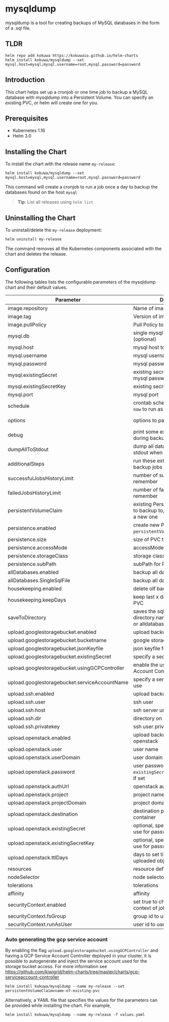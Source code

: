 # mysqldump

mysqldump is a tool for creating backups of MySQL databases in the form of a .sql file.

## TLDR

```console
helm repo add kokuwa https://kokuwaio.github.io/helm-charts
helm install kokuwa/mysqldump --set mysql.host=mysql;mysql.username=root,mysql.password=password
```

## Introduction

This chart helps set up a cronjob or one time job to backup a MySQL database with mysqldump into a Persistent Volume. You can specify an existing PVC, or helm will create one for you.

## Prerequisites

- Kubernetes 1.16
- Helm 3.0

## Installing the Chart

To install the chart with the release name `my-release`:

```console
helm install kokuwa/mysqldump --set mysql.host=mysql,mysql.username=root,mysql.password=password
```

This command will create a cronjob to run a job once a day to backup the databases found on the host `mysql`

> **Tip**: List all releases using `helm list`

## Uninstalling the Chart

To uninstall/delete the `my-release` deployment:

```console
helm uninstall my-release
```

The command removes all the Kubernetes components associated with the chart and deletes the release.

## Configuration

The following tables lists the configurable parameters of the mysqldump chart and their default values.

| Parameter                                     | Description                                                                    | Default                      |
| --------------------------------------------- | ------------------------------------------------------------------------------ | ---------------------------- |
| image.repository                              | Name of image to use                                                           | monotek/gcloud-mysql         |
| image.tag                                     | Version of image to use                                                        | "14"                         |
| image.pullPolicy                              | Pull Policy to use for image                                                   | IfNotPresent                 |
| mysql.db                                      | single mysql db to backup (optional)                                           | mysql                        |
| mysql.host                                    | mysql host to backup                                                           | mysql                        |
| mysql.username                                | mysql username                                                                 | root                         |
| mysql.password                                | mysql password                                                                 | ""                           |
| mysql.existingSecret                          | existing secret name, used to get mysql password (if set)                      |                              |
| mysql.existingSecretKey                       | existing secret key                                                            | mysql-root-password          |
| mysql.port                                    | mysql port                                                                     | 3306                         |
| schedule                                      | crontab schedule to run on. set as `now` to run as a one time job              | "0 3 \* \* \*"               |
| options                                       | options to pass onto MySQL                                                     | "--opt --single-transaction" |
| debug                                         | print some extra debug logs during backup                                      | false                        |
| dumpAllToStdout                               | dump all database contents to stdout when not uploading                        | false                        |
| additionalSteps                               | run these extra shell steps after all backup jobs completed                    | []                           |
| successfulJobsHistoryLimit                    | number of successful jobs to remember                                          | 5                            |
| failedJobsHistoryLimit                        | number of failed jobs to remember                                              | 5                            |
| persistentVolumeClaim                         | existing Persistent Volume Claim to backup to, leave blank to create a new one |                              |
| persistence.enabled                           | create new PVC (unless `persistentVolumeClaim` is set)                         | true                         |
| persistence.size                              | size of PVC to create                                                          | 8Gi                          |
| persistence.accessMode                        | accessMode to use for PVC                                                      | ReadWriteOnce                |
| persistence.storageClass                      | storage class to use for PVC                                                   |                              |
| persistence.subPath                           | subPath for PVC                                                                |                              |
| allDatabases.enabled                          | backup all databases                                                           | true                         |
| allDatabases.SingleSqlFile                    | backup all databases to single file                                            | false                        |
| housekeeping.enabled                          | delete olf backups in pvc                                                      | true                         |
| housekeeping.keepDays                         | keep last x days of backups in PVC                                             | 10                           |
| saveToDirectory                               | saves the sql backup to a directory named like the database or alldatabases    | false                        |
| upload.googlestoragebucket.enabled            | upload backups to google storage                                               | false                        |
| upload.googlestoragebucket.bucketname         | google storage address                                                         | gs://mybucket/test           |
| upload.googlestoragebucket.jsonKeyfile        | json keyfile for serviceaccount                                                | ""                           |
| upload.googlestoragebucket.existingSecret     | specify a secretname to use                                                    | nil                          |
| upload.googlestoragebucket.usingGCPController | enable the use of the GCP Service Account Controller                           | false                        |
| upload.googlestoragebucket.serviceAccountName | specify a service account name to use                                          | nil                          |
| upload.ssh.enabled                            | upload backups via ssh                                                         | false                        |
| upload.ssh.user                               | ssh user                                                                       | backup                       |
| upload.ssh.host                               | ssh server url                                                                 | yourdomain.com               |
| upload.ssh.dir                                | directory on server                                                            | /backup                      |
| upload.ssh.privatekey                         | ssh user private key                                                           | ""                           |
| upload.openstack.enabled                      | upload backups via swift to openstack                                          | false                        |
| upload.openstack.user                         | user name                                                                      | backup@mydomain              |
| upload.openstack.userDomain                   | user domain                                                                    | default                      |
| upload.openstack.password                     | user password, overridden by `existingSecret`/`existingSecretKey` if set       |                              |
| upload.openstack.authUrl                      | openstack auth url (v3)                                                        | https://mydomain:5000/v3     |
| upload.openstack.project                      | project name                                                                   | my_project                   |
| upload.openstack.projectDomain                | project domain                                                                 | default                      |
| upload.openstack.destination                  | destination path, starting witch container                                     | backup/mysql                 |
| upload.openstack.existingSecret               | optional, specify a secret name to use for password                            |                              |
| upload.openstack.existingSecretKey            | optional, specify a secret key to use for password                             | openstack-backup-password    |
| upload.openstack.ttlDays                      | days to set time-to-live on uploaded objects (0 to disable)                    | 30                           |
| resources                                     | resource definitions                                                           | {}                           |
| nodeSelector                                  | node selector                                                                  | {}                           |
| tolerations                                   | tolerations                                                                    | \[]                          |
| affinity                                      | affinity                                                                       | {}                           |
| securityContext.enabled                       | set true to change default security context of job/cronjob                     | false                        |
| securityContext.fsGroup                       | group id to use                                                                | 999                          |
| securityContext.runAsUser                     | user id to use                                                                 | 999                          |

### Auto generating the gcp service account

By enabling the flag `upload.googlestoragebucket.usingGCPController` and having a GCP Service Account Controller deployed in your cluster, it is possible to autogenerate and inject the service account used for the storage bucket access. For more information see <https://github.com/kiwigrid/helm-charts/tree/master/charts/gcp-serviceaccount-controller>

```console
helm install kokuwa/mysqldump --name my-release --set persistentVolumeClaim=name-of-existing-pvc
```

Alternatively, a YAML file that specifies the values for the parameters can be provided while installing the chart. For example,

```console
helm install kokuwa/mysqldump --name my-release -f values.yaml
```
